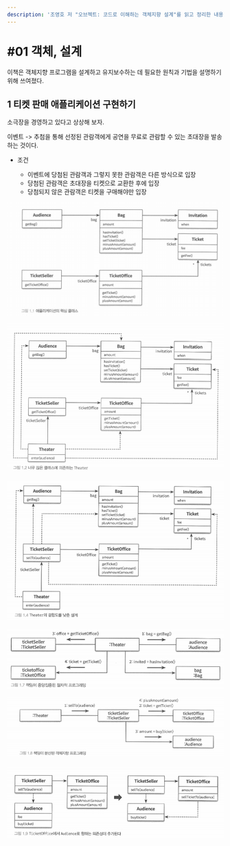 ```yaml
---
description: '조영호 저 "오브젝트: 코드로 이해하는 객체지향 설계"를 읽고 정리한 내용입니다.'
---
```


# \#01 객체, 설계

이책은 객체지향 프로그램을 설계하고 유지보수하는 데 필요한 원칙과 기법을 설명하기 위해 쓰여졌다.

## 1 티켓 판매 애플리케이션 구현하기

소극장을 경영하고 있다고 상상해 보자.

이벤트 -&gt; 추첨을 통해 선정된 관람객에게 공연을 무료로 관람할 수 있는 초대장을 발송하는 것이다. 

* 조건

  * 이벤트에 당첨된 관람객과 그렇지 못한 관람객은 다른 방식으로 입장
  * 당첨된 관람객은 초대장을 티켓으로 교환한 후에 입장
  * 당첨되지 않은 관람객은 티켓을 구매해야만 입장

![&#xC870;&#xC601;&#xD638;, &#x300C;&#xC624;&#xBE0C;&#xC81D;&#xD2B8;&#x300D;, &#xC704;&#xD0A4;&#xBD81;&#xC2A4;, 2019](../../.gitbook/assets/image%20%2858%29.png)

![&#xC870;&#xC601;&#xD638;, &#x300C;&#xC624;&#xBE0C;&#xC81D;&#xD2B8;&#x300D;, &#xC704;&#xD0A4;&#xBD81;&#xC2A4;, 2019](../../.gitbook/assets/image%20%2863%29.png)

![&#xC870;&#xC601;&#xD638;, &#x300C;&#xC624;&#xBE0C;&#xC81D;&#xD2B8;&#x300D;, &#xC704;&#xD0A4;&#xBD81;&#xC2A4;, 2019](../../.gitbook/assets/image%20%2862%29.png)

![&#xC870;&#xC601;&#xD638;, &#x300C;&#xC624;&#xBE0C;&#xC81D;&#xD2B8;&#x300D;, &#xC704;&#xD0A4;&#xBD81;&#xC2A4;, 2019](../../.gitbook/assets/image%20%2861%29.png)

![&#xC870;&#xC601;&#xD638;, &#x300C;&#xC624;&#xBE0C;&#xC81D;&#xD2B8;&#x300D;, &#xC704;&#xD0A4;&#xBD81;&#xC2A4;, 2019](../../.gitbook/assets/image%20%2859%29.png)

![&#xC870;&#xC601;&#xD638;, &#x300C;&#xC624;&#xBE0C;&#xC81D;&#xD2B8;&#x300D;, &#xC704;&#xD0A4;&#xBD81;&#xC2A4;, 2019](../../.gitbook/assets/image%20%2860%29.png)

```java

```

```java

```

```java

```

```java

```

```java

```

```java

```

```java

```

```java

```

```java

```

